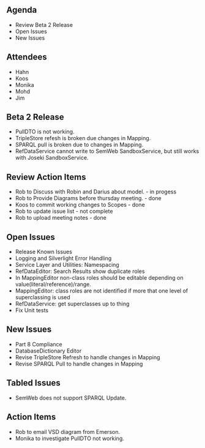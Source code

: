 ## Agenda ##
  * Review Beta 2 Release
  * Open Issues
  * New Issues

## Attendees ##
  * Hahn
  * Koos
  * Monika
  * Mohd
  * Jim

## Beta 2 Release ##
  * PullDTO is not working.
  * TripleStore refesh is broken due changes in Mapping.
  * SPARQL pull is broken due to changes in Mapping.
  * RefDataService cannot write to SemWeb SandboxService, but still works with Joseki SandboxService.

## Review Action Items ##
  * Rob to Discuss with Robin and Darius about model. - in progess
  * Rob to Provide Diagrams before thursday meeting. - done
  * Koos to commit working changes to Scopes - done
  * Rob to update issue list - not complete
  * Rob to upload meeting notes - done

## Open Issues ##
  * Release Known Issues
  * Logging and Silverlight Error Handling
  * Service Layer and Utilities: Namespacing
  * RefDataEditor: Search Results show duplicate roles
  * In MappingEditor non-class roles should be editable depending on value(literal/reference)/range.
  * MappingEditor: class roles are not identified if more that one level of superclassing is used
  * RefDataService: get superclasses up to thing
  * Fix Unit tests

## New Issues ##
  * Part 8 Compliance
  * DatabaseDictionary Editor
  * Revise TripleStore Refresh to handle changes in Mapping
  * Revise SPARQL Pull to handle changes in Mapping

## Tabled Issues ##
  * SemWeb does not support SPARQL Update.

## Action Items ##
  * Rob to email VSD diagram from Emerson.
  * Monika to investigate PullDTO not working.